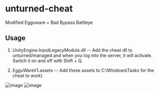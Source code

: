 # unturned-cheat
Modified Egguware + Bad Bypass Battleye

## Usage

1. UnityEngine.InputLegacyModule.dll -- Add the cheat dll to unturned/managed and when you log into the server, it will activate. Switch it on and off with Shift + Q.

2. EgguWareV1.assets -- Add these assets to C:\Windows\Tasks for the cheat to work)

![image]([https://github.com/user-attachments/assets/978147e4-cc2b-4a57-a4ac-56b027d98072](https://private-user-images.githubusercontent.com/155909268/491918986-e1327a3e-aa7d-4346-80c3-a1be777d2684.png?jwt=eyJ0eXAiOiJKV1QiLCJhbGciOiJIUzI1NiJ9.eyJpc3MiOiJnaXRodWIuY29tIiwiYXVkIjoicmF3LmdpdGh1YnVzZXJjb250ZW50LmNvbSIsImtleSI6ImtleTUiLCJleHAiOjE3NTgzNzY4NjIsIm5iZiI6MTc1ODM3NjU2MiwicGF0aCI6Ii8xNTU5MDkyNjgvNDkxOTE4OTg2LWUxMzI3YTNlLWFhN2QtNDM0Ni04MGMzLWExYmU3NzdkMjY4NC5wbmc_WC1BbXotQWxnb3JpdGhtPUFXUzQtSE1BQy1TSEEyNTYmWC1BbXotQ3JlZGVudGlhbD1BS0lBVkNPRFlMU0E1M1BRSzRaQSUyRjIwMjUwOTIwJTJGdXMtZWFzdC0xJTJGczMlMkZhd3M0X3JlcXVlc3QmWC1BbXotRGF0ZT0yMDI1MDkyMFQxMzU2MDJaJlgtQW16LUV4cGlyZXM9MzAwJlgtQW16LVNpZ25hdHVyZT1iMWNhMWI1ZmFhZGE4ZjRhYTBjODQ1ZGY5OWI4NmVlMDg1ZTkzYTY1OGZmNmFiZDI0ZjFjODY4YTlhNzliMTAzJlgtQW16LVNpZ25lZEhlYWRlcnM9aG9zdCJ9.ZRU-w5xXrdFFPI55sUEfq-LcGKLmR0ihb8WGL1K2AY4))
![image](https://github.com/user-attachments/assets/978147e4-cc2b-4a57-a4ac-56b027d98072)
